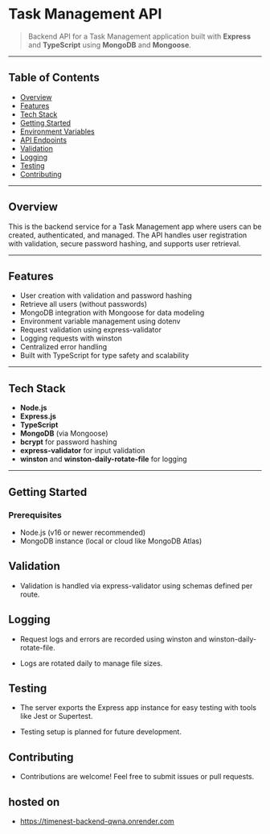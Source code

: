 # Task Management API

> Backend API for a Task Management application built with **Express** and **TypeScript** using **MongoDB** and **Mongoose**.

---

## Table of Contents

- [Overview](#overview)
- [Features](#features)
- [Tech Stack](#tech-stack)
- [Getting Started](#getting-started)
- [Environment Variables](#environment-variables)
- [API Endpoints](#api-endpoints)
- [Validation](#validation)
- [Logging](#logging)
- [Testing](#testing)
- [Contributing](#contributing)

---

## Overview

This is the backend service for a Task Management app where users can be created, authenticated, and managed. The API handles user registration with validation, secure password hashing, and supports user retrieval.

---

## Features

- User creation with validation and password hashing
- Retrieve all users (without passwords)
- MongoDB integration with Mongoose for data modeling
- Environment variable management using dotenv
- Request validation using express-validator
- Logging requests with winston
- Centralized error handling
- Built with TypeScript for type safety and scalability

---

## Tech Stack

- **Node.js**
- **Express.js**
- **TypeScript**
- **MongoDB** (via Mongoose)
- **bcrypt** for password hashing
- **express-validator** for input validation
- **winston** and **winston-daily-rotate-file** for logging

---

## Getting Started

### Prerequisites

- Node.js (v16 or newer recommended)
- MongoDB instance (local or cloud like MongoDB Atlas)

## Validation

- Validation is handled via express-validator using schemas defined per route.

## Logging

- Request logs and errors are recorded using winston and winston-daily-rotate-file.

- Logs are rotated daily to manage file sizes.

## Testing

- The server exports the Express app instance for easy testing with tools like Jest or Supertest.

- Testing setup is planned for future development.

## Contributing

- Contributions are welcome! Feel free to submit issues or pull requests.

## hosted on 

- https://timenest-backend-qwna.onrender.com